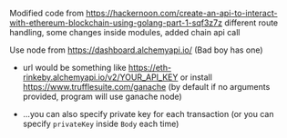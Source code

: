 Modified code from https://hackernoon.com/create-an-api-to-interact-with-ethereum-blockchain-using-golang-part-1-sqf3z7z
different route handling, some changes inside modules, added chain api call

Use node from https://dashboard.alchemyapi.io/ (Bad boy has one)
 - url would be something like https://eth-rinkeby.alchemyapi.io/v2/YOUR_API_KEY
or install https://www.trufflesuite.com/ganache (by default if no arguments provided, program will use ganache node)

- ...you can also specify private key for each transaction (or you can specify `privateKey` inside `Body` each time)
